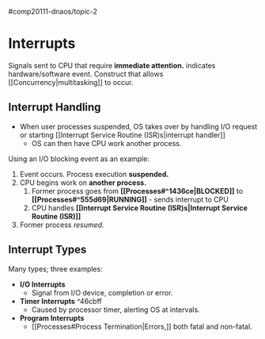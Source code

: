 #comp20111-dnaos/topic-2
# Interrupts

Signals sent to CPU that require **immediate attention.** indicates hardware/software event. Construct that allows [[Concurrency|multitasking]] to occur.


## Interrupt Handling

- When user processes suspended, OS takes over by handling I/O request or starting [[Interrupt Service Routine (ISR)s|interrupt handler]]
	- OS can then have CPU work another process.

Using an I/O blocking event as an example:

1) Event occurs. Process execution **suspended.**
2) CPU begins work on **another process.**
	1) Former process goes from **[[Processes#^1436ce|BLOCKED]]** to **[[Processes#^555d69|RUNNING]]** - sends interrupt to CPU
	2) CPU handles **[[Interrupt Service Routine (ISR)s|Interrupt Service Routine (ISR)]]**
3) Former process *resumed.*

## Interrupt Types

Many types; three examples:
- **I/O Interrupts**
	- Signal from I/O device, completion or error.
- **Timer Interrupts** ^46cbff
	- Caused by processor timer, alerting OS at intervals.
- **Program Interrupts**
	- [[Processes#Process Termination|Errors,]] both fatal and non-fatal.